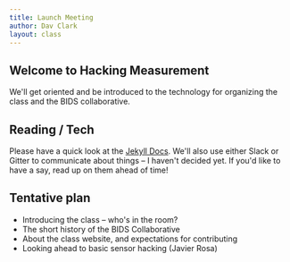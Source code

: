 ```yaml
---
title: Launch Meeting
author: Dav Clark
layout: class
---
```


## Welcome to Hacking Measurement

We'll get oriented and be introduced to the technology for organizing the class
and the BIDS collaborative.

## Reading / Tech

Please have a quick look at the [Jekyll Docs](http://jekyllrb.com/docs/home/).
We'll also use either Slack or Gitter to communicate about things – I haven't decided
yet. If you'd like to have a say, read up on them ahead of time!

## Tentative plan

 - Introducing the class – who's in the room?
 - The short history of the BIDS Collaborative
 - About the class website, and expectations for contributing
 - Looking ahead to basic sensor hacking (Javier Rosa)
